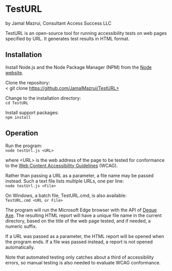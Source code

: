 ﻿# TestURL

by Jamal Mazrui, Consultant Access Success LLC

TestURL is an open-source tool for running accessibility tests on web pages specified by URL. It generates test results in HTML format.

## Installation

Install Node.js and the Node Package Manager (NPM) from the [Node website](https://nodejs.org/en).

Clone the repository: \
<   git clone https://github.com/JamalMazrui/TestURL>

Change to the installation directory: \
`cd TestURL`

Install support packages: \
`npm install`

## Operation

Run the program: \
`node testUrl.js <URL>`

where \<URL\> is the web address of the page to be tested for conformance to the [Web Content Accessibility Guidelines](https://www.w3.org/TR/WCAG22/) (WCAG).

Rather than passing a URL as a parameter, a file name may be passed instead. Such a text file lists multiple URLs, one per line: \
`node testUrl.js <File>`

On Windows, a batch file, TestURL.cmd, is also available: \
`TestURL.cmd <URL or File>`

The program will run the Microsoft Edge browser with the API of [Deque Axe](https://www.npmjs.com/package/axe-core). The resulting HTML report will have a unique file name in the current directory, based on the title of the web page tested, and if needed, a numeric suffix.

If a URL was passed as a parameter, the HTML report will be opened when the program ends. If a file was passed instead, a report is not opened automatically.

Note that automated testing only catches about a third of accessibility errors, so manual testing is also needed to evaluate WCAG conformance.

